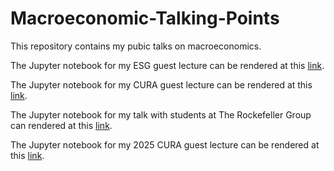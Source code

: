 # Macroeconomic-Talking-Points
This repository contains my pubic talks on macroeconomics.

The Jupyter notebook for my ESG guest lecture can be rendered at this [link](https://nbviewer.org/github/thsavage/Macroeconomic-Talking-Points/blob/main/The%20Current%20Cycle.ipynb).

The Jupyter notebook for my CURA guest lecture can be rendered at this [link](https://nbviewer.org/github/thsavage/Macroeconomic-Talking-Points/blob/main/CURA%20Presentation.ipynb).

The Jupyter notebook for my talk with students at The Rockefeller Group can rendered at this [link](https://github.com/thsavage/Macroeconomic-Talking-Points/blob/main/The%20Current%20Cycle%20in%20February%202025.ipynb).

The Jupyter notebook for my 2025 CURA guest lecture can be rendered at this [link](https://nbviewer.org/github/thsavage/Macroeconomic-Talking-Points/blob/main/CURA%20Presentation%20April%202025.ipynb). 
